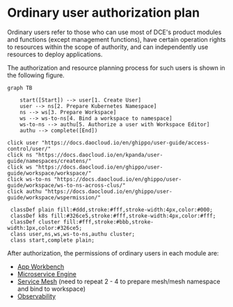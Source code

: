 # Ordinary user authorization plan

Ordinary users refer to those who can use most of DCE's product modules and functions (except management functions), have certain operation rights to resources within the scope of authority, and can independently use resources to deploy applications.

The authorization and resource planning process for such users is shown in the following figure.

```mermaid
graph TB

    start([Start]) --> user[1. Create User]
    user --> ns[2. Prepare Kubernetes Namespace]
    ns --> ws[3. Prepare Workspace]
    ws --> ws-to-ns[4. Bind a workspace to namespace]
    ws-to-ns --> authu[5. Authorize a user with Workspace Editor]
    authu --> complete([End])
    
click user "https://docs.daocloud.io/en/ghippo/user-guide/access-control/user/"
click ns "https://docs.daocloud.io/en/kpanda/user-guide/namespaces/createns/"
click ws "https://docs.daocloud.io/en/ghippo/user-guide/workspace/workspace/"
click ws-to-ns "https://docs.daocloud.io/en/ghippo/user-guide/workspace/ws-to-ns-across-clus/"
click authu "https://docs.daocloud.io/en/ghippo/user-guide/workspace/wspermission/"

 classDef plain fill:#ddd,stroke:#fff,stroke-width:4px,color:#000;
 classDef k8s fill:#326ce5,stroke:#fff,stroke-width:4px,color:#fff;
 classDef cluster fill:#fff,stroke:#bbb,stroke-width:1px,color:#326ce5;
 class user,ns,ws,ws-to-ns,authu cluster;
 class start,complete plain;
```

After authorization, the permissions of ordinary users in each module are:

- [App Workbench](../../permissions/amamba.md)
- [Microservice Engine](../../permissions/skoala.md)
- [Service Mesh](../../permissions/mspider.md) (need to repeat 2 - 4 to prepare mesh/mesh namespace and bind to workspace)
- [Observability](../../../insight/user-guide/permission.md)
